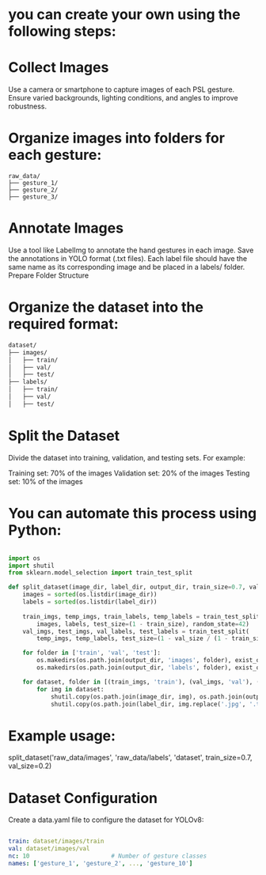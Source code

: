 # you can create your own using the following steps:

# Collect Images

Use a camera or smartphone to capture images of each PSL gesture.
Ensure varied backgrounds, lighting conditions, and angles to improve robustness.
# Organize images into folders for each gesture:
```
raw_data/
├── gesture_1/
├── gesture_2/
├── gesture_3/
```
# Annotate Images

Use a tool like LabelImg to annotate the hand gestures in each image.
Save the annotations in YOLO format (.txt files). Each label file should have the same name as its corresponding image and be placed in a labels/ folder.
Prepare Folder Structure
# Organize the dataset into the required format:

```bash
dataset/
├── images/
│   ├── train/
│   ├── val/
│   ├── test/
├── labels/
│   ├── train/
│   ├── val/
│   ├── test/
```
# Split the Dataset
Divide the dataset into training, validation, and testing sets. For example:

Training set: 70% of the images
Validation set: 20% of the images
Testing set: 10% of the images
# You can automate this process using Python:

```python

import os
import shutil
from sklearn.model_selection import train_test_split

def split_dataset(image_dir, label_dir, output_dir, train_size=0.7, val_size=0.2):
    images = sorted(os.listdir(image_dir))
    labels = sorted(os.listdir(label_dir))
    
    train_imgs, temp_imgs, train_labels, temp_labels = train_test_split(
        images, labels, test_size=(1 - train_size), random_state=42)
    val_imgs, test_imgs, val_labels, test_labels = train_test_split(
        temp_imgs, temp_labels, test_size=(1 - val_size / (1 - train_size)), random_state=42)

    for folder in ['train', 'val', 'test']:
        os.makedirs(os.path.join(output_dir, 'images', folder), exist_ok=True)
        os.makedirs(os.path.join(output_dir, 'labels', folder), exist_ok=True)

    for dataset, folder in [(train_imgs, 'train'), (val_imgs, 'val'), (test_imgs, 'test')]:
        for img in dataset:
            shutil.copy(os.path.join(image_dir, img), os.path.join(output_dir, 'images', folder))
            shutil.copy(os.path.join(label_dir, img.replace('.jpg', '.txt')), os.path.join(output_dir, 'labels', folder))
```
# Example usage:
split_dataset('raw_data/images', 'raw_data/labels', 'dataset', train_size=0.7, val_size=0.2)

# Dataset Configuration
Create a data.yaml file to configure the dataset for YOLOv8:

```yaml

train: dataset/images/train
val: dataset/images/val
nc: 10                       # Number of gesture classes
names: ['gesture_1', 'gesture_2', ..., 'gesture_10']
```
